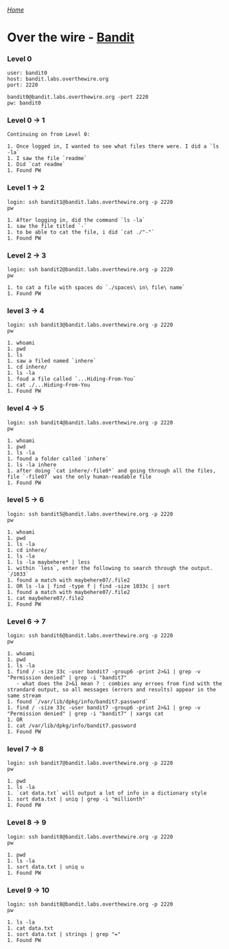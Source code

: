 ###### [Home](https://eduardo-granados.github.io/)
# Over the wire - [Bandit](https://overthewire.org/wargames/bandit/bandit0.html)



### Level 0 
```text
user: bandit0
host: bandit.labs.overthewire.org
port: 2220

bandit0@bandit.labs.overthewire.org -port 2220
pw: bandit0
```


### Level 0 -> 1
```text
Continuing on from Level 0:

1. Once logged in, I wanted to see what files there were. I did a `ls -la`
1. I saw the file `readme`
1. Did `cat readme`
1. Found PW
```



### Level 1 -> 2
```text
login: ssh bandit1@bandit.labs.overthewire.org -p 2220
pw

1. After logging in, did the command `ls -la`
1. saw the file titled `-`
1. to be able to cat the file, i did `cat ./"-"`
1. Found PW
```



### Level 2 -> 3
```text
login: ssh bandit2@bandit.labs.overthewire.org -p 2220
pw

1. to cat a file with spaces do `./spaces\ in\ file\ name`
1. Found PW
```



### level 3 -> 4
```text
login: ssh bandit3@bandit.labs.overthewire.org -p 2220
pw

1. whoami
1. pwd
1. ls
1. saw a filed named `inhere`
1. cd inhere/
1. ls -la
1. foud a file called `...Hiding-From-You`
1. cat ./...Hiding-From-You
1. Found PW
```



### level 4 -> 5
```text
login: ssh bandit4@bandit.labs.overthewire.org -p 2220
pw

1. whoami
1. pwd
1. ls -la
1. found a folder called `inhere`
1. ls -la inhere
1. after doing `cat inhere/-file0*` and going through all the files, file `-file07` was the only human-readable file 
1. Found PW
```



### level 5 -> 6
```text
login: ssh bandit5@bandit.labs.overthewire.org -p 2220
pw

1. whoami
1. pwd
1. ls -la
1. cd inhere/
1. ls -la
1. ls -la maybehere* | less
1. within `less`, enter the following to search through the output. `/1033`
1. found a match with maybehere07/.file2
1. OR ls -la | find -type f | find -size 1033c | sort
1. found a match with maybehere07/.file2
1. cat maybehere07/.file2
1. Found PW
```

### Level 6 -> 7
```text
login: ssh bandit6@bandit.labs.overthewire.org -p 2220
pw

1. whoami
1. pwd
1. ls -la
1. find / -size 33c -user bandit7 -group6 -print 2>&1 | grep -v "Permission denied" | grep -i "bandit7"
   - what does the 2>&1 mean ? : combies any erroes from find with the strandard output, so all messages (errors and results) appear in the same stream
1. found `/var/lib/dpkg/info/bandit7.password`
1. find / -size 33c -user bandit7 -group6 -print 2>&1 | grep -v "Permission denied" | grep -i "bandit7" | xargs cat
1. OR
1. cat /var/lib/dpkg/info/bandit7.password
1. Found PW
```


### level 7 -> 8
```text
login: ssh bandit7@bandit.labs.overthewire.org -p 2220
pw

1. pwd
1. ls -la
1. `cat data.txt` will output a lot of info in a dictionary style
1. sort data.txt | uniq | grep -i "millionth"
1. Found PW
```



### Level 8 -> 9
```text
login: ssh bandit8@bandit.labs.overthewire.org -p 2220
pw

1. pwd
1. ls -la
1. sort data.txt | uniq u
1. Found PW
```


### Level 9 -> 10

```text
login: ssh bandit8@bandit.labs.overthewire.org -p 2220
pw

1. ls -la
1. cat data.txt
1. sort data.txt | strings | grep "="
1. Found PW
```
